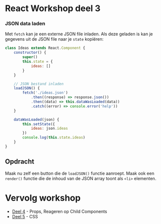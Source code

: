 # React Workshop deel 3

### JSON data laden

Met `fetch` kan je een externe JSON file inladen. Als deze geladen is kan je gegevens uit de JSON file naar je `state` kopiëren:

```javascript
class Ideas extends React.Component {
    constructor() {
        super()
        this.state = {
            ideas: []
        }
    }

    // JSON bestand inladen
    loadJSON() {
        fetch('./ideas.json')
            .then((response) => response.json())
            .then((data) => this.dataWasLoaded(data))
            .catch((error) => console.error('help'))
    }

    dataWasLoaded(json) {
        this.setState({
            ideas: json.ideas
        })
        console.log(this.state.ideas)
    }
}
```
## Opdracht

Maak nu zelf een button die de `loadJSON()` functie aanroept.
Maak ook een `render()` functie die de inhoud van de JSON array toont als `<li>` elementen.


# Vervolg workshop

 - [Deel 4](./deel4.md) - Props, Reageren op Child Components
 - [Deel 5](./deel5.md) - CSS